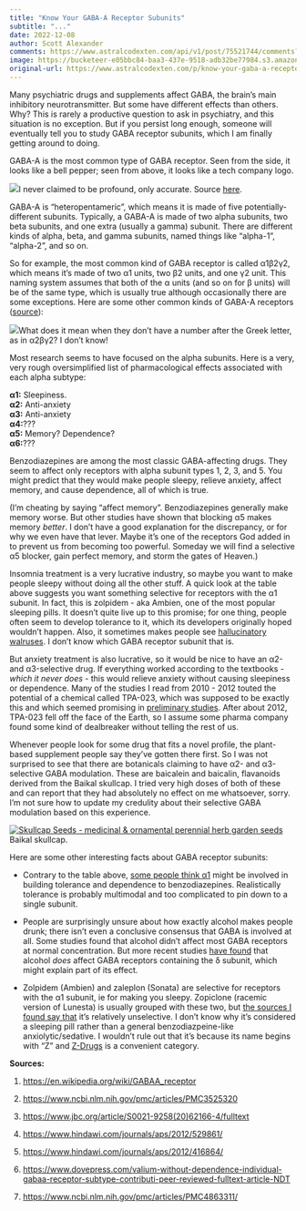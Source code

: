 ```yaml
---
title: "Know Your GABA-A Receptor Subunits"
subtitle: "..."
date: 2022-12-08
author: Scott Alexander
comments: https://www.astralcodexten.com/api/v1/post/75521744/comments?&all_comments=true
image: https://bucketeer-e05bbc84-baa3-437e-9518-adb32be77984.s3.amazonaws.com/public/images/4b5db260-3c3d-4364-b48c-83b5273644da_490x282.png
original-url: https://www.astralcodexten.com/p/know-your-gaba-a-receptor-subunits
---
```

Many psychiatric drugs and supplements affect GABA, the brain’s main inhibitory neurotransmitter. But some have different effects than others. Why? This is rarely a productive question to ask in psychiatry, and this situation is no exception. But if you persist long enough, someone will eventually tell you to study GABA receptor subunits, which I am finally getting around to doing.

GABA-A is the most common type of GABA receptor. Seen from the side, it looks like a bell pepper; seen from above, it looks like a tech company logo.

[![](https://substackcdn.com/image/fetch/w_1456,c_limit,f_auto,q_auto:good,fl_progressive:steep/https%3A%2F%2Fbucketeer-e05bbc84-baa3-437e-9518-adb32be77984.s3.amazonaws.com%2Fpublic%2Fimages%2F70f00c8f-ae94-4201-a531-90a75a116aa6_783x269.png)](https://substackcdn.com/image/fetch/f_auto,q_auto:good,fl_progressive:steep/https%3A%2F%2Fbucketeer-e05bbc84-baa3-437e-9518-adb32be77984.s3.amazonaws.com%2Fpublic%2Fimages%2F70f00c8f-ae94-4201-a531-90a75a116aa6_783x269.png)I never claimed to be profound, only accurate. Source [here](https://en.wikipedia.org/wiki/GABAA_receptor). 

GABA-A is “heteropentameric”, which means it is made of five potentially-different subunits. Typically, a GABA-A is made of two alpha subunits, two beta subunits, and one extra (usually a gamma) subunit. There are different kinds of alpha, beta, and gamma subunits, named things like “alpha-1”, “alpha-2”, and so on.

So for example, the most common kind of GABA receptor is called α1β2γ2, which means it’s made of two α1 units, two β2 units, and one γ2 unit. This naming system assumes that both of the α units (and so on for β units) will be of the same type, which is usually true although occasionally there are some exceptions. Here are some other common kinds of GABA-A receptors ([source](https://www.ncbi.nlm.nih.gov/pmc/articles/PMC3525320/)):

[![](https://substackcdn.com/image/fetch/w_1456,c_limit,f_auto,q_auto:good,fl_progressive:steep/https%3A%2F%2Fbucketeer-e05bbc84-baa3-437e-9518-adb32be77984.s3.amazonaws.com%2Fpublic%2Fimages%2F089fbad3-abeb-4d58-ac69-8ddf92455c35_392x450.png)](https://substackcdn.com/image/fetch/f_auto,q_auto:good,fl_progressive:steep/https%3A%2F%2Fbucketeer-e05bbc84-baa3-437e-9518-adb32be77984.s3.amazonaws.com%2Fpublic%2Fimages%2F089fbad3-abeb-4d58-ac69-8ddf92455c35_392x450.png)What does it mean when they don’t have a number after the Greek letter, as in α2βγ2? I don’t know!

Most research seems to have focused on the alpha subunits. Here is a very, very rough oversimplified list of pharmacological effects associated with each alpha subtype:

**α1:** Sleepiness.  
**α2:** Anti-anxiety  
**α3:** Anti-anxiety  
**α4:**???  
**α5:** Memory? Dependence?  
**α6:**???

Benzodiazepines are among the most classic GABA-affecting drugs. They seem to affect only receptors with alpha subunit types 1, 2, 3, and 5. You might predict that they would make people sleepy, relieve anxiety, affect memory, and cause dependence, all of which is true.

(I’m cheating by saying “affect memory”. Benzodiazepines generally make memory worse. But other studies have shown that blocking α5 makes memory _better_. I don’t have a good explanation for the discrepancy, or for why we even have that lever. Maybe it’s one of the receptors God added in to prevent us from becoming too powerful. Someday we will find a selective α5 blocker, gain perfect memory, and storm the gates of Heaven.)

Insomnia treatment is a very lucrative industry, so maybe you want to make people sleepy without doing all the other stuff. A quick look at the table above suggests you want something selective for receptors with the α1 subunit. In fact, this is zolpidem - aka Ambien, one of the most popular sleeping pills. It doesn’t quite live up to this promise; for one thing, people often seem to develop tolerance to it, which its developers originally hoped wouldn’t happen. Also, it sometimes makes people see [hallucinatory walruses](https://knowyourmeme.com/memes/ambien-walrus). I don’t know which GABA receptor subunit that is.

But anxiety treatment is also lucrative, so it would be nice to have an α2- and α3-selective drug. If everything worked according to the textbooks - _which it never does_ \- this would relieve anxiety without causing sleepiness or dependence. Many of the studies I read from 2010 - 2012 touted the potential of a chemical called TPA-023, which was supposed to be exactly this and which seemed promising in [preliminary studies](https://citeseerx.ist.psu.edu/viewdoc/download?doi=10.1.1.828.9073&rep=rep1&type=pdf). After about 2012, TPA-023 fell off the face of the Earth, so I assume some pharma company found some kind of dealbreaker without telling the rest of us. 

Whenever people look for some drug that fits a novel profile, the plant-based supplement people say they’ve gotten there first. So I was not surprised to see that there are botanicals claiming to have α2- and α3- selective GABA modulation. These are baicalein and baicalin, flavanoids derived from the Baikal skullcap. I tried very high doses of both of these and can report that they had absolutely no effect on me whatsoever, sorry. I’m not sure how to update my credulity about their selective GABA modulation based on this experience.

[![Skullcap Seeds - medicinal & ornamental perennial herb garden seeds](https://substackcdn.com/image/fetch/w_1456,c_limit,f_auto,q_auto:good,fl_progressive:steep/https%3A%2F%2Fbucketeer-e05bbc84-baa3-437e-9518-adb32be77984.s3.amazonaws.com%2Fpublic%2Fimages%2Fce67bc79-e493-434c-9fda-f788c2bc4c80_600x600.jpeg)](https://substackcdn.com/image/fetch/f_auto,q_auto:good,fl_progressive:steep/https%3A%2F%2Fbucketeer-e05bbc84-baa3-437e-9518-adb32be77984.s3.amazonaws.com%2Fpublic%2Fimages%2Fce67bc79-e493-434c-9fda-f788c2bc4c80_600x600.jpeg)Baikal skullcap.

Here are some other interesting facts about GABA receptor subunits:

  * Contrary to the table above, [some people think α1](https://www.hindawi.com/journals/aps/2012/416864/) might be involved in building tolerance and dependence to benzodiazepines. Realistically tolerance is probably multimodal and too complicated to pin down to a single subunit.

  * People are surprisingly unsure about how exactly alcohol makes people drunk; there isn’t even a conclusive consensus that GABA is involved at all. Some studies found that alcohol didn’t affect most GABA receptors at normal concentration. But more recent studies [have found](https://en.wikipedia.org/wiki/Alcohol_\(drug\)#Dynamics) that alcohol _does_ affect GABA receptors containing the δ subunit, which might explain part of its effect.

  * Zolpidem (Ambien) and zaleplon (Sonata) are selective for receptors with the α1 subunit, ie for making you sleepy. Zopiclone (racemic version of Lunesta) is usually grouped with these two, but [the sources I found say that](https://en.wikipedia.org/wiki/Zopiclone#Pharmacology) it’s relatively unselective. I don’t know why it’s considered a sleeping pill rather than a general benzodiazpeine-like anxiolytic/sedative. I wouldn’t rule out that it’s because its name begins with “Z” and [Z-Drugs](https://www.sciencedirect.com/topics/neuroscience/z-drug) is a convenient category. 




**Sources:**

  1. https://en.wikipedia.org/wiki/GABAA_receptor

  2. https://www.ncbi.nlm.nih.gov/pmc/articles/PMC3525320

  3. https://www.jbc.org/article/S0021-9258(20)62166-4/fulltext

  4. https://www.hindawi.com/journals/aps/2012/529861/

  5. https://www.hindawi.com/journals/aps/2012/416864/ 

  6. https://www.dovepress.com/valium-without-dependence-individual-gabaa-receptor-subtype-contributi-peer-reviewed-fulltext-article-NDT

  7. https://www.ncbi.nlm.nih.gov/pmc/articles/PMC4863311/



